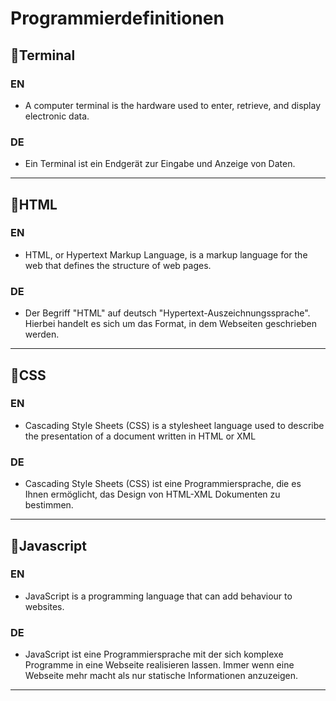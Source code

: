 # Programmierdefinitionen
## 🔹Terminal 
### EN 
* A computer terminal is the hardware used to enter, retrieve, and display electronic data.
### DE
* Ein Terminal ist ein Endgerät zur Eingabe und Anzeige von Daten.
_______________________________________________________________________
## 🔹HTML 

### EN
* HTML, or Hypertext Markup Language, is a markup language for the web that defines the structure of web pages.
### DE
* Der Begriff "HTML" auf deutsch "Hypertext-Auszeichnungssprache". Hierbei handelt es sich um das Format, in dem Webseiten geschrieben werden.
_______________________________________________________________________
## 🔹CSS

### EN 
* Cascading Style Sheets (CSS) is a stylesheet language used to describe the presentation of a document written in HTML or XML 
### DE 
* Cascading Style Sheets (CSS) ist eine Programmiersprache, die es Ihnen ermöglicht, das Design von HTML-XML Dokumenten zu bestimmen. 
________________________________________________________________________
## 🔹Javascript 

### EN
* JavaScript is a programming language that can add behaviour to websites.
### DE 
* JavaScript ist eine Programmiersprache mit der sich komplexe Programme in eine Webseite realisieren lassen. Immer wenn eine Webseite mehr macht als nur statische Informationen anzuzeigen.
_________________________________________________________________________
